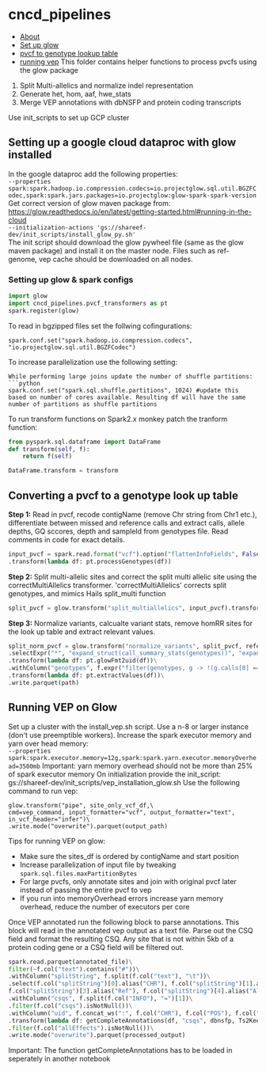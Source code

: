 # cncd_pipelines
* [About](#about)
* [ Set up glow ](#setup)
* [pvcf to genotype lookup table](#2lookup)
* [running vep](#vep)
<a name="about"></a>
This folder contains helper functions to process pvcfs using the glow package
1. Split Multi-allelics and normalize indel representation
2. Generate het, hom, aaf, hwe_stats
3. Merge VEP annotations with dbNSFP and protein coding transcripts

Use init_scripts to set up GCP cluster

<a name="setup"></a>
## Setting up a google cloud dataproc with glow installed
In the google dataproc add the following properties:<br/>
`--properties spark:spark.hadoop.io.compression.codecs=io.projectglow.sql.util.BGZFCodec,spark:spark.jars.packages=io.projectglow:glow-spark-spark-version` <br/>
Get correct version of glow maven package from: https://glow.readthedocs.io/en/latest/getting-started.html#running-in-the-cloud<br/>
`--initialization-actions 'gs://shareef-dev/init_scripts/install_glow_py.sh'`<br/>
The init script should download the glow pywheel file (same as the glow maven package) and install it on the master node. Files such as ref-genome, vep cache should be downloaded on all nodes.
### Setting up glow & spark configs
```python
import glow
import cncd_pipelines.pvcf_transformers as pt
spark.register(glow)
```
To read in bgzipped files set the follwing cofingurations:
```
spark.conf.set("spark.hadoop.io.compression.codecs", "io.projectglow.sql.util.BGZFCodec")
```
To increase parallelization use the following setting:
```
While performing large joins update the number of shuffle partitions:
```python
spark.conf.set("spark.sql.shuffle.partitions", 1024) #update this based on number of cores available. Resulting df will have the same number of partitions as shuffle partitions
```
To run transform functions on Spark2.x monkey patch the tranform function:
```python
from pyspark.sql.dataframe import DataFrame
def transform(self, f):
    return f(self)

DataFrame.transform = transform
```
<a name="2lookup"></a>
## Converting a pvcf to a genotype look up table
**Step 1:** Read in pvcf, recode contigName (remove Chr string from Chr1 etc.), differentiate between missed and reference calls and extract calls, allele depths, GQ sccores, depth and sampleId from genotypes file. Read comments in code for exact details.

```python
input_pvcf = spark.read.format("vcf").option("flattenInfoFields", False).load(input_pvcfs_folder)\
.transform(lambda df: pt.processGenotypes(df))
```
**Step 2:** Split multi-allelic sites and correct the split multi allelic site using the correctMultiAllelics transformer. 'correctMultiAllelics' corrects split genotypes, and mimics Hails split_multi function
```python
split_pvcf = glow.transform("split_multiallelics", input_pvcf).transform(pt.correctMultiAllelics)
```
**Step 3:** Normalize variants, calcualte variant stats, remove homRR sites for the look up table and extract relevant values.
```python
split_norm_pvcf = glow.transform("normalize_variants", split_pvcf, reference_genome_path="/hg38.nochr.fa")\
.selectExpr("*", "expand_struct(call_summary_stats(genotypes))", "expand_struct(hardy_weinberg(genotypes))")\
.transform(lambda df: pt.glowFmt2uid(df))\
.withColumn("genotypes", f.expr("filter(genotypes, g -> !(g.calls[0] == 0 AND g.calls[1] == 0))"))\
.transform(lambda df: pt.extractValues(df))\
.write.parquet(path)
```
<a name="vep"></a>
## Running VEP on Glow
Set up a cluster with the install_vep.sh script. 
Use a n-8 or larger instance (don't use preemptible workers). Increase the spark executor memory and yarn over head memory: <br>
`--properties spark:spark.executor.memory=12g,spark:spark.yarn.executor.memoryOverhead=3500mb`
Important: yarn memory overhead should not be more than 25% of spark executor memory
On initialization provide the init_script: gs://shareef-dev/init_scripts/vep_installation_glow.sh
Use the following command to run vep:
```
glow.transform("pipe", site_only_vcf_df,\
cmd=vep_command, input_formatter="vcf", output_formatter="text", in_vcf_header="infer")\
.write.mode("overwrite").parquet(output_path)
```
Tips for running VEP on glow:
* Make sure the sites_df is ordered by contigName and start position
* Increase parallelization of input file by tweaking `spark.sql.files.maxPartitionBytes`
* For large pvcfs, only annotate sites and join with original pvcf later instead of passing the entire pvcf to vep
* If you run into memoryOverhead errors increase yarn memory overhead, reduce the number of executors per core

Once VEP annotated run the following block to parse annotations. This block will read in the annotated vep output as a text file. Parse out the CSQ field and format the resulting CSQ. Any site that is not within 5kb of a protein coding gene or a CSQ field will be filtered out.
```python
spark.read.parquet(annotated_file)\
filter(~f.col("text").contains("#"))\
.withColumn("splitString", f.split(f.col("text"), "\t"))\
.select(f.col("splitString")[0].alias("CHR"), f.col("splitString")[1].alias("POS"),\
f.col("splitString")[3].alias("Ref"), f.col("splitString")[4].alias("Alt"), f.col("splitString")[7].alias("INFO"))\
.withColumn("csqs", f.split(f.col("INFO"), "=")[1])\
.filter(f.col("csqs").isNotNull())\
.withColumn("uid", f.concat_ws(":", f.col("CHR"), f.col("POS"), f.col("Ref"), f.col("Alt")))\
.transform(lambda df: getCompleteAnnotations(df, "csqs", dbnsfp, Ts2Keep))\
.filter(f.col("allEffects").isNotNull())\
.write.mode("overwrite").parquet(processed_output)
```
Important: The function getCompleteAnnotations has to be loaded in seperately in another notebook
